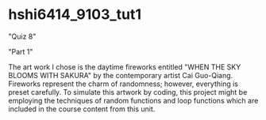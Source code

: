 # hshi6414_9103_tut1

"Quiz 8"

"Part 1"

The art work I chose is the daytime fireworks entitled "WHEN THE SKY BLOOMS WITH SAKURA" by the contemporary artist Cai Guo-Qiang. Fireworks represent the charm of randomness; however, everything is preset carefully. To simulate this artwork by coding, this project might be employing the techniques of random functions and loop functions which are included in the course content from this unit.